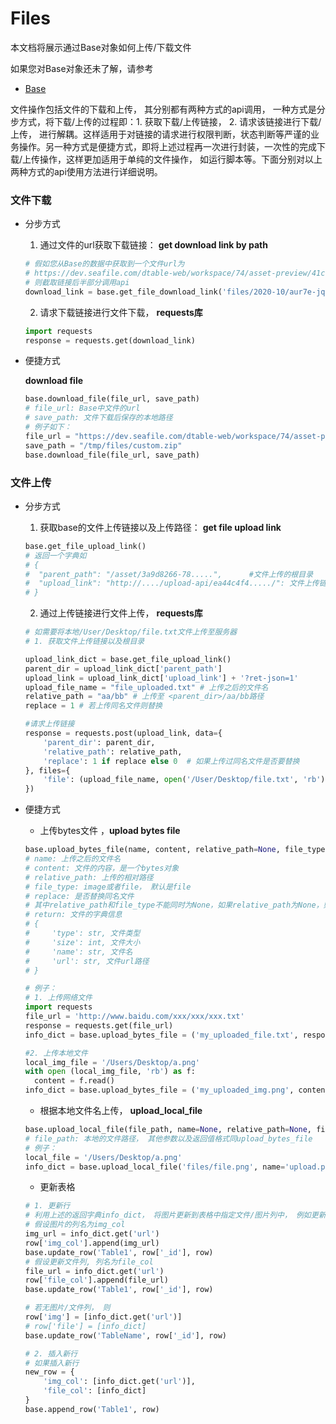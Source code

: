 # Files

本文档将展示通过Base对象如何上传/下载文件

如果您对Base对象还未了解，请参考

* [Base](base.md)

文件操作包括文件的下载和上传， 其分别都有两种方式的api调用， 一种方式是分步方式，将下载/上传的过程即：1. 获取下载/上传链接， 2. 请求该链接进行下载/上传， 进行解耦。这样适用于对链接的请求进行权限判断，状态判断等严谨的业务操作。另一种方式是便捷方式，即将上述过程再一次进行封装，一次性的完成下载/上传操作，这样更加适用于单纯的文件操作， 如运行脚本等。下面分别对以上两种方式的api使用方法进行详细说明。

### 文件下载

* 分步方式

  1. 通过文件的url获取下载链接： **get download link by path**

  ```python
  # 假如您从Base的数据中获取到一个文件url为
  # https://dev.seafile.com/dtable-web/workspace/74/asset-preview/41cd05da-b29a-4428-bc31-bd66f4600817/files/2020-10/aur7e-jqc19.zip
  # 则截取链接后半部分调用api
  download_link = base.get_file_download_link('files/2020-10/aur7e-jqc19.zip')
  ```

  2. 请求下载链接进行文件下载， **requests库**

  ```python
  import requests
  response = requests.get(download_link)
  ```

* 便捷方式

  **download file**

  ```python
  base.download_file(file_url, save_path)
  # file_url: Base中文件的url
  # save_path: 文件下载后保存的本地路径
  # 例子如下：
  file_url = "https://dev.seafile.com/dtable-web/workspace/74/asset-preview/41cd05da-b29a-4428-bc31-bd66f4600817/files/2020-10/aur7e-jqc19.zip"
  save_path = "/tmp/files/custom.zip"
  base.download_file(file_url, save_path)
  ```

### 文件上传

* 分步方式

  1. 获取base的文件上传链接以及上传路径： **get file upload link**

  ```python
  base.get_file_upload_link()
  # 返回一个字典如
  # {
  #  "parent_path": "/asset/3a9d8266-78.....",		#文件上传的根目录
  #  "upload_link": "http://..../upload-api/ea44c4f4...../": 文件上传链接
  # }
  ```

  2. 通过上传链接进行文件上传， **requests库**

  ```python
  # 如需要将本地/User/Desktop/file.txt文件上传至服务器
  # 1. 获取文件上传链接以及根目录
  
  upload_link_dict = base.get_file_upload_link()
  parent_dir = upload_link_dict['parent_path']
  upload_link = upload_link_dict['upload_link'] + '?ret-json=1'
  upload_file_name = "file_uploaded.txt" # 上传之后的文件名
  relative_path = "aa/bb" # 上传至 <parent_dir>/aa/bb路径
  replace = 1 # 若上传同名文件则替换
  
  #请求上传链接
  response = requests.post(upload_link, data={
      'parent_dir': parent_dir,
      'relative_path': relative_path,
      'replace': 1 if replace else 0  # 如果上传过同名文件是否要替换
  }, files={
      'file': (upload_file_name, open('/User/Desktop/file.txt', 'rb'))  # 要上传的文件
  })
  ```

  

* 便捷方式

  * 上传bytes文件 ，**upload bytes file**

  ```python
  base.upload_bytes_file(name, content, relative_path=None, file_type=None, replace=False)
  # name: 上传之后的文件名
  # content: 文件的内容，是一个bytes对象
  # relative_path: 上传的相对路径
  # file_type: image或者file， 默认是file
  # replace: 是否替换同名文件
  # 其中relative_path和file_type不能同时为None，如果relative_path为None，则其值为 {file_type}s/{year-month} 如 files/2020-09
  # return: 文件的字典信息
  # {
  #     'type': str, 文件类型
  #     'size': int, 文件大小
  #     'name': str, 文件名
  #     'url': str, 文件url路径
  # }
  
  # 例子：
  # 1. 上传网络文件
  import requests
  file_url = 'http://www.baidu.com/xxx/xxx/xxx.txt'
  response = requests.get(file_url)
  info_dict = base.upload_bytes_file = ('my_uploaded_file.txt', response.content, file_type='file', replace=False)
  
  #2. 上传本地文件
  local_img_file = '/Users/Desktop/a.png'
  with open (local_img_file, 'rb') as f:
    content = f.read()
  info_dict = base.upload_bytes_file = ('my_uploaded_img.png', content, file_type='image', replace=False)
  ```

  * 根据本地文件名上传， **upload_local_file**

  ```python
  base.upload_local_file(file_path, name=None, relative_path=None, file_type=None, replace=False)
  # file_path: 本地的文件路径， 其他参数以及返回值格式同upload_bytes_file
  # 例子：
  local_file = '/Users/Desktop/a.png'
  info_dict = base.upload_local_file('files/file.png', name='upload.png', relative_path=None, file_type='image', replace=True)
  ```

  * 更新表格

  ```python
  # 1. 更新行
  # 利用上述的返回字典info_dict， 将图片更新到表格中指定文件/图片列中， 例如更新到base子表名称为“Table1”的表格中
  # 假设图片的列名为img_col
  img_url = info_dict.get('url')
  row['img_col'].append(img_url)
  base.update_row('Table1', row['_id'], row)
  # 假设更新文件列, 列名为file_col
  file_url = info_dict.get('url')
  row['file_col'].append(file_url)
  base.update_row('Table1', row['_id'], row)
  
  # 若无图片/文件列， 则
  row['img'] = [info_dict.get('url')]
  # row['file'] = [info_dict]
  base.update_row('TableName', row['_id'], row)
  
  # 2. 插入新行
  # 如果插入新行
  new_row = {
      'img_col': [info_dict.get('url')],
      'file_col': [info_dict]
  }
  base.append_row('Table1', row)
  ```

